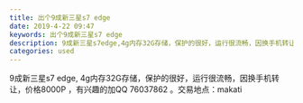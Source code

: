 ```yaml
---
title: 出个9成新三星s7 edge
date: 2019-4-22 09:47
keywords: 出个9成新三星s7 edge
description: 9成新三星s7edge,4g内存32G存储，保护的很好，运行很流畅，因换手机转让，价格8000P，有兴趣的加QQ76037862。交易地点：makati
categories: used
---
```

<td class="t_f" id="postmessage_3574445">

9成新三星s7 edge, 4g内存32G存储，保护的很好，运行很流畅，因换手机转让，价格8000P ，有兴趣的加QQ 76037862 。交易地点：makati<br/>
</td>

